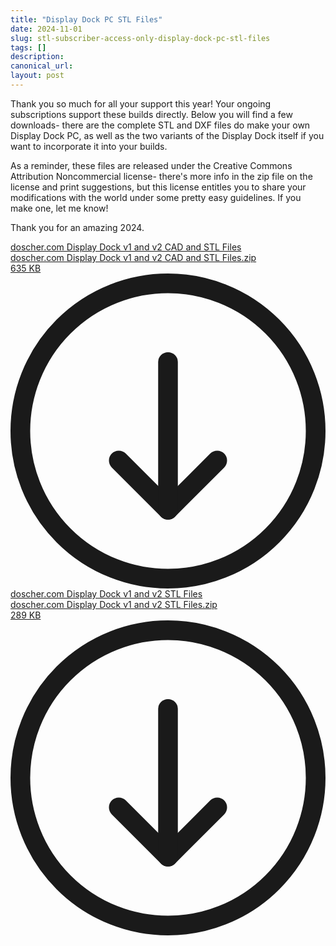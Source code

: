 ```yaml
---
title: "Display Dock PC STL Files"
date: 2024-11-01
slug: stl-subscriber-access-only-display-dock-pc-stl-files
tags: []
description: 
canonical_url: 
layout: post
---
```

<p>Thank you so much for all your support this year!  Your ongoing subscriptions support these builds directly.  Below you will find a few downloads- there are the complete STL and DXF files do make your own Display Dock PC, as well as the two variants of the Display Dock itself if you want to incorporate it into your builds.  </p><p>As a reminder, these files are released under the Creative Commons Attribution Noncommercial license- there's more info in the zip file on the license and print suggestions, but this license entitles you to share your modifications with the world under some pretty easy guidelines.  If you make one, let me know!</p><p>Thank you for an amazing 2024.</p><div class="kg-card kg-file-card"><a class="kg-file-card-container" href="__GHOST_URL__/content/files/2024/11/doscher.com-Display-Dock-v1-and-v2-CAD-and-STL-Files-1.zip" title="Download" download=""><div class="kg-file-card-contents"><div class="kg-file-card-title">doscher.com Display Dock v1 and v2 CAD and STL Files</div><div class="kg-file-card-caption"></div><div class="kg-file-card-metadata"><div class="kg-file-card-filename">doscher.com Display Dock v1 and v2 CAD and STL Files.zip</div><div class="kg-file-card-filesize">635 KB</div></div></div><div class="kg-file-card-icon"><svg viewBox="0 0 24 24"><defs><style>.a{fill:none;stroke:currentColor;stroke-linecap:round;stroke-linejoin:round;stroke-width:1.5px;}</style></defs><title>download-circle</title><polyline class="a" points="8.25 14.25 12 18 15.75 14.25"></polyline><line class="a" x1="12" y1="6.75" x2="12" y2="18"></line><circle class="a" cx="12" cy="12" r="11.25"></circle></svg></div></a></div><div class="kg-card kg-file-card"><a class="kg-file-card-container" href="__GHOST_URL__/content/files/2024/11/doscher.com-Display-Dock-v1-and-v2-STL-Files.zip" title="Download" download=""><div class="kg-file-card-contents"><div class="kg-file-card-title">doscher.com Display Dock v1 and v2 STL Files</div><div class="kg-file-card-caption"></div><div class="kg-file-card-metadata"><div class="kg-file-card-filename">doscher.com Display Dock v1 and v2 STL Files.zip</div><div class="kg-file-card-filesize">289 KB</div></div></div><div class="kg-file-card-icon"><svg viewBox="0 0 24 24"><defs><style>.a{fill:none;stroke:currentColor;stroke-linecap:round;stroke-linejoin:round;stroke-width:1.5px;}</style></defs><title>download-circle</title><polyline class="a" points="8.25 14.25 12 18 15.75 14.25"></polyline><line class="a" x1="12" y1="6.75" x2="12" y2="18"></line><circle class="a" cx="12" cy="12" r="11.25"></circle></svg></div></a></div>

